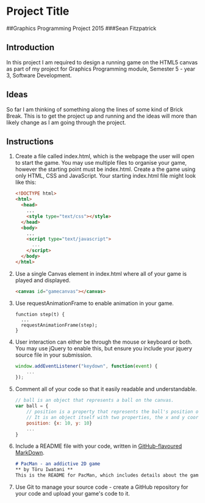 # Project Title
##Graphics Programming Project 2015
###Sean Fitzpatrick

## Introduction
In this project I am required to design a running game on the HTML5 canvas as part of my project for Graphics Programming module, Semester 5 - year 3, Software Development.

## Ideas
So far I am thinking of something along the lines of some kind of Brick Break. This is to get the project up and running and the ideas will more than likely change as I am going through the project.

## Instructions
1. Create a file called index.html, which is the webpage the user will open to start the game.
You may use multiple files to organise your game, however the starting point must be index.html.
Create a the game using only HTML, CSS and JavaScript. Your starting index.html file might look like this:
    
    ```html
    <!DOCTYPE html>
    <html>
      <head>
        ...
        <style type="text/css"></style>
      </head>
      <body>
        ...
        <script type="text/javascript">
          ...
        </script>
      </body>
    </html>
    ```
    
1. Use a single Canvas element in index.html where all of your game is played and displayed.
    ```html
    <canvas id="gamecanvas"></canvas>
    ```

1. Use requestAnimationFrame to enable animation in your game.
    ```
    function step(t) {
      ...
      requestAnimationFrame(step);
    }
    ```

1. User interaction can either be through the mouse or keyboard or both. You may use jQuery to enable this, but ensure you include your jquery source file in your submission.
    ```js
    window.addEventListener("keydown", function(event) { 
        ...
    });
    ```

1. Comment all of your code so that it easily readable and understandable.
    
    ```js
    // ball is an object that represents a ball on the canvas.
    var ball = {
        // position is a property that represents the ball's position on the canvas.
        // It is an object itself with two properties, the x and y coordinates of the ball.
        position: {x: 10, y: 10}
        ...
    }
    ```
    
1. Include a README file with your code, written in [GitHub-flavoured](https://help.github.com/articles/github-flavored-markdown/) [MarkDown](https://help.github.com/articles/markdown-basics/).

    ```markdown
    # PacMan - an addictive 2D game
    ** by Tōru Iwatani **
    This is the README for PacMan, which includes details about the game including instructions detailing how to play the game.
    ```
    
1. Use Git to manage your source code - create a GitHub repository for your code and upload your game's code to it.


